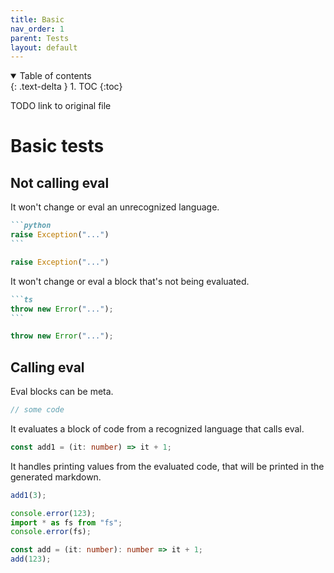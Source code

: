 ```yaml
---
title: Basic
nav_order: 1
parent: Tests
layout: default
---
```


<details open markdown="block">
  <summary>
    Table of contents
  </summary>
  {: .text-delta }
1. TOC
{:toc}
</details>

TODO link to original file

# Basic tests

## Not calling eval

It won't change or eval an unrecognized language.

````md
```python
raise Exception("...")
```
````

```python
raise Exception("...")
```

It won't change or eval a block that's not being evaluated.

````md
```ts
throw new Error("...");
```
````

```ts
throw new Error("...");
```

## Calling eval

Eval blocks can be meta.

```ts --meta
// some code
```

It evaluates a block of code from a recognized language that calls eval.

```ts --meta
const add1 = (it: number) => it + 1;
```

It handles printing values from the evaluated code, that will be printed in the generated markdown.

```ts --print=json --meta
add1(3);
```

```ts eval
console.error(123);
import * as fs from "fs";
console.error(fs);

const add = (it: number): number => it + 1;
add(123);
```
